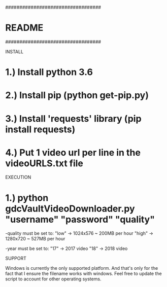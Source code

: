 ##################################
#           README               #
##################################

INSTALL

# 1.) Install python 3.6
# 2.) Install pip (python get-pip.py)
# 3.) Install 'requests' library (pip install requests)
# 4.) Put 1 video url per line in the videoURLS.txt file

EXECUTION

# 1.) python gdcVaultVideoDownloader.py "username" "password" "quality"
-quality must be set to:
	"low"  -> 1024x576 ~ 200MB per hour
	"high" -> 1280x720 ~ 527MB per hour

-year must be set to:
	"17" -> 2017 video
	"18" -> 2018 video

SUPPORT

Windows is currently the only supported platform. And that's only for the fact that I ensure the filename works with windows. Feel free to update the script to account for other operating systems.